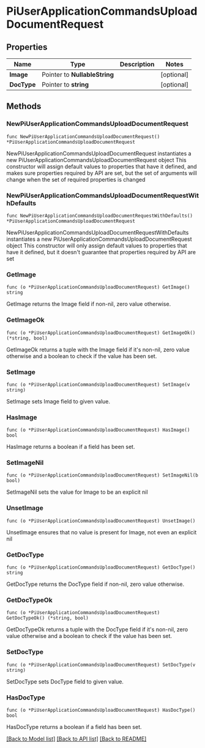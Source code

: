 # PiUserApplicationCommandsUploadDocumentRequest

## Properties

Name | Type | Description | Notes
------------ | ------------- | ------------- | -------------
**Image** | Pointer to **NullableString** |  | [optional] 
**DocType** | Pointer to **string** |  | [optional] 

## Methods

### NewPiUserApplicationCommandsUploadDocumentRequest

`func NewPiUserApplicationCommandsUploadDocumentRequest() *PiUserApplicationCommandsUploadDocumentRequest`

NewPiUserApplicationCommandsUploadDocumentRequest instantiates a new PiUserApplicationCommandsUploadDocumentRequest object
This constructor will assign default values to properties that have it defined,
and makes sure properties required by API are set, but the set of arguments
will change when the set of required properties is changed

### NewPiUserApplicationCommandsUploadDocumentRequestWithDefaults

`func NewPiUserApplicationCommandsUploadDocumentRequestWithDefaults() *PiUserApplicationCommandsUploadDocumentRequest`

NewPiUserApplicationCommandsUploadDocumentRequestWithDefaults instantiates a new PiUserApplicationCommandsUploadDocumentRequest object
This constructor will only assign default values to properties that have it defined,
but it doesn't guarantee that properties required by API are set

### GetImage

`func (o *PiUserApplicationCommandsUploadDocumentRequest) GetImage() string`

GetImage returns the Image field if non-nil, zero value otherwise.

### GetImageOk

`func (o *PiUserApplicationCommandsUploadDocumentRequest) GetImageOk() (*string, bool)`

GetImageOk returns a tuple with the Image field if it's non-nil, zero value otherwise
and a boolean to check if the value has been set.

### SetImage

`func (o *PiUserApplicationCommandsUploadDocumentRequest) SetImage(v string)`

SetImage sets Image field to given value.

### HasImage

`func (o *PiUserApplicationCommandsUploadDocumentRequest) HasImage() bool`

HasImage returns a boolean if a field has been set.

### SetImageNil

`func (o *PiUserApplicationCommandsUploadDocumentRequest) SetImageNil(b bool)`

 SetImageNil sets the value for Image to be an explicit nil

### UnsetImage
`func (o *PiUserApplicationCommandsUploadDocumentRequest) UnsetImage()`

UnsetImage ensures that no value is present for Image, not even an explicit nil
### GetDocType

`func (o *PiUserApplicationCommandsUploadDocumentRequest) GetDocType() string`

GetDocType returns the DocType field if non-nil, zero value otherwise.

### GetDocTypeOk

`func (o *PiUserApplicationCommandsUploadDocumentRequest) GetDocTypeOk() (*string, bool)`

GetDocTypeOk returns a tuple with the DocType field if it's non-nil, zero value otherwise
and a boolean to check if the value has been set.

### SetDocType

`func (o *PiUserApplicationCommandsUploadDocumentRequest) SetDocType(v string)`

SetDocType sets DocType field to given value.

### HasDocType

`func (o *PiUserApplicationCommandsUploadDocumentRequest) HasDocType() bool`

HasDocType returns a boolean if a field has been set.


[[Back to Model list]](../README.md#documentation-for-models) [[Back to API list]](../README.md#documentation-for-api-endpoints) [[Back to README]](../README.md)


